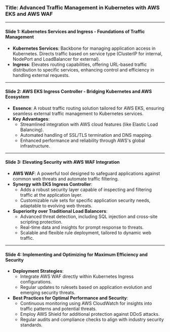### Title: Advanced Traffic Management in Kubernetes with AWS EKS and AWS WAF

---

#### Slide 1: Kubernetes Services and Ingress - Foundations of Traffic Management
- **Kubernetes Services**: Backbone for managing application access in Kubernetes. Directs traffic based on service type (ClusterIP for internal, NodePort and LoadBalancer for external).
- **Ingress**: Elevates routing capabilities, offering URL-based traffic distribution to specific services, enhancing control and efficiency in handling external requests.

---

#### Slide 2: AWS EKS Ingress Controller - Bridging Kubernetes and AWS Ecosystem
- **Essence**: A robust traffic routing solution tailored for AWS EKS, ensuring seamless external traffic management to Kubernetes services.
- **Key Advantages**:
  - Streamlined integration with AWS cloud features (like Elastic Load Balancing).
  - Automated handling of SSL/TLS termination and DNS mapping.
  - Enhanced performance and reliability through AWS's global infrastructure.

---

#### Slide 3: Elevating Security with AWS WAF Integration
- **AWS WAF**: A powerful tool designed to safeguard applications against common web threats and automate traffic filtering.
- **Synergy with EKS Ingress Controller**:
  - Adds a robust security layer capable of inspecting and filtering traffic at the application layer.
  - Customizable rule sets for specific application security needs, adaptable to evolving web threats.
- **Superiority over Traditional Load Balancers**:
  - Advanced threat detection, including SQL injection and cross-site scripting protection.
  - Real-time data and insights for prompt response to threats.
  - Scalable and flexible rule deployment, tailored to dynamic web traffic.

---

#### Slide 4: Implementing and Optimizing for Maximum Efficiency and Security
- **Deployment Strategies**:
  - Integrate AWS WAF directly within Kubernetes Ingress configurations.
  - Regular updates to rulesets based on application evolution and emerging security threats.
- **Best Practices for Optimal Performance and Security**:
  - Continuous monitoring using AWS CloudWatch for insights into traffic patterns and potential threats.
  - Employ AWS Shield for additional protection against DDoS attacks.
  - Regular audits and compliance checks to align with industry security standards.
